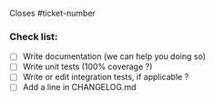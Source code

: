 Closes #ticket-number

### Check list:
- [ ] Write documentation (we can help you doing so)
- [ ] Write unit tests (100% coverage ?)
- [ ] Write or edit integration tests, if applicable ?
- [ ] Add a line in CHANGELOG.md
